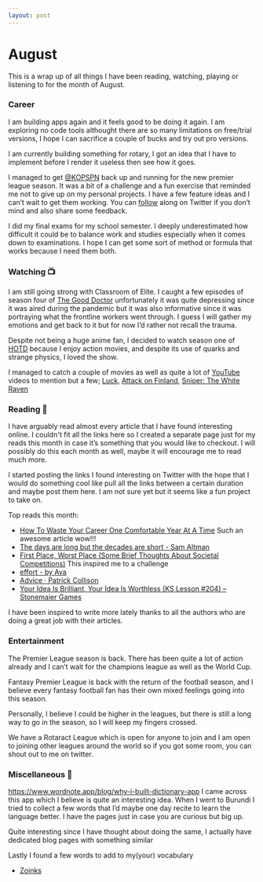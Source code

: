 ```yaml
---
layout: post
---
```


# August

This is a wrap up of all things I have been reading, watching, playing or listening to for the month of August.

### Career
I am building apps again and it feels good to be doing it again. I am exploring no code tools althought there are so many limitations on free/trial versions, I hope I can sacrifice a couple of bucks and try out pro versions. 

I am currently building something for rotary, I got an idea that I have to implement before I render it useless then see how it goes.

I managed to get [@KOPSPN](https://twitter.com/KOPSPN) back up and running for the new premier league season. It was a bit of a challenge and a fun exercise that reminded me not to give up on my personal projects. I have a few feature ideas and I can’t wait to get them working. You can [follow](https://twitter.com/KOPSPN) along on Twitter if you don’t mind and also share some feedback.

I did my final exams for my school semester. I deeply underestimated how difficult it could be to balance work and studies especially when it comes down to examinations. I hope I can get some sort of method or formula that works because I need them both.

### Watching 📺
I am still going strong with Classroom of Elite. I caught a few episodes of season four of [The Good Doctor]() unfortunately it was quite depressing since it was aired during the pandemic but it was also informative since it was portraying what the frontline workers went through. I guess I will gather my emotions and get back to it but for now I’d rather not recall the trauma.

Despite not being a huge anime fan, I decided to watch season one of [HOTD]() because I enjoy action movies, and despite its use of quarks and strange physics, I loved the show.

I managed to catch a couple of movies as well as quite a lot of [YouTube](https://youtu.be/HIz0g4gRwfY) videos to mention but a few; [Luck](), [Attack on Finland](), [Sniper: The White Raven]() 

### Reading 📖
I have arguably read almost every article that I have found interesting online. I couldn't fit all the links here so I created a separate page just for my reads this month in case it’s something that you would like to checkout. I will possibly do this each month as well, maybe it will encourage me to read much more.

I started posting the links I found interesting on Twitter with the hope that I would do something cool like pull all the links between a certain duration and maybe post them here. I am not sure yet but it seems like a fun project to take on.

Top reads this month:

- [How To Waste Your Career One Comfortable Year At A Time](https://apoorvagovind.substack.com/p/how-to-waste-your-career-one-comfortable)
Such an awesome article wow!!!
- [The days are long but the decades are short - Sam Altman]()
- [First Place, Worst Place (Some Brief Thoughts About Societal Competitions)]()
This inspired me to a challenge 
- [effort - by Ava]()
- [Advice · Patrick Collison]()
- [Your Idea Is Brilliant, Your Idea Is Worthless (KS Lesson #204) – Stonemaier Games]()

I have been inspired to write more lately thanks to all the authors who are doing a great job with their articles.

### Entertainment

The Premier League season is back. There has been quite a lot of action already and I can’t wait for the champions league as well as the World Cup. 

Fantasy Premier League is back with the return of the football season, and I believe every fantasy football fan has their own mixed feelings going into this season.

Personally, I believe I could be higher in the leagues, but there is still a long way to go in the season, so I will keep my fingers crossed. 

We have a Rotaract League which is open for anyone to join and I am open to joining other leagues around the world so if you got some room, you can shout out to me on twitter.


### Miscellaneous 🤠

https://www.wordnote.app/blog/why-i-built-dictionary-app
I came across this app which I believe is quite an interesting idea. When I went to Burundi I tried to collect a few words that I’d maybe one day recite to learn the language better. I have the pages just in case you are curious but big up. 
 
Quite interesting since I have thought about doing the same, I actually have dedicated blog pages with something similar

Lastly I found a few words to add to my(your) vocabulary
- [Zoinks]()
